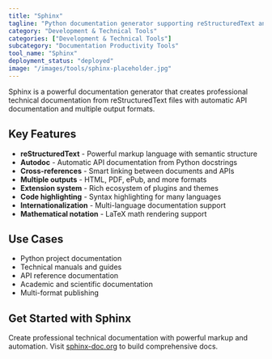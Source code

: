 ```yaml
---
title: "Sphinx"
tagline: "Python documentation generator supporting reStructuredText and extensive extensions"
category: "Development & Technical Tools"
categories: ["Development & Technical Tools"]
subcategory: "Documentation Productivity Tools"
tool_name: "Sphinx"
deployment_status: "deployed"
image: "/images/tools/sphinx-placeholder.jpg"
---
```

Sphinx is a powerful documentation generator that creates professional technical documentation from reStructuredText files with automatic API documentation and multiple output formats.

## Key Features

- **reStructuredText** - Powerful markup language with semantic structure
- **Autodoc** - Automatic API documentation from Python docstrings
- **Cross-references** - Smart linking between documents and APIs
- **Multiple outputs** - HTML, PDF, ePub, and more formats
- **Extension system** - Rich ecosystem of plugins and themes
- **Code highlighting** - Syntax highlighting for many languages
- **Internationalization** - Multi-language documentation support
- **Mathematical notation** - LaTeX math rendering support

## Use Cases

- Python project documentation
- Technical manuals and guides
- API reference documentation
- Academic and scientific documentation
- Multi-format publishing

## Get Started with Sphinx

Create professional technical documentation with powerful markup and automation. Visit [sphinx-doc.org](https://sphinx-doc.org) to build comprehensive docs.